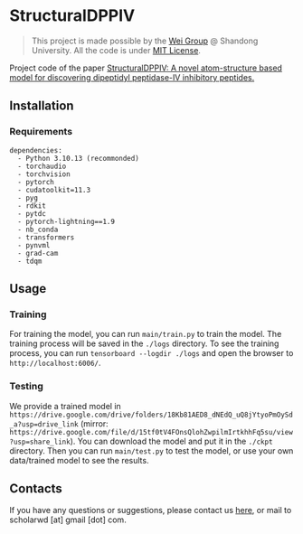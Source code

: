 # StructuralDPPIV

> This project is made possible by the [Wei Group](http://wei-group.net/) @ Shandong University. 
> All the code is under [MIT License](https://opensource.org/licenses/MIT).


Project code of the paper [StructuralDPPIV: A novel atom-structure based model for discovering dipeptidyl peptidase-IV inhibitory peptides.](https://academic.oup.com/bioinformatics/article/40/2/btae057/7596623)

## Installation


### Requirements

```text
dependencies:
  - Python 3.10.13 (recommonded)
  - torchaudio
  - torchvision
  - pytorch
  - cudatoolkit=11.3
  - pyg
  - rdkit
  - pytdc
  - pytorch-lightning==1.9
  - nb_conda
  - transformers
  - pynvml
  - grad-cam
  - tdqm
```



## Usage

### Training

For training the model, you can run `main/train.py` to train the model. The training process will be saved in the `./logs` directory. To see the training process, you can run `tensorboard --logdir ./logs` and open the browser to `http://localhost:6006/`.


### Testing

We provide a trained model in `https://drive.google.com/drive/folders/18Kb81AED8_dNEdQ_uQ8jYtyoPmOySd_a?usp=drive_link` (mirror: `https://drive.google.com/file/d/15tf0tV4FOnsQlohZwpilmIrtkhhFq5su/view?usp=share_link`). You can download the model and put it in the `./ckpt` directory. Then you can run `main/test.py` to test the model, or use your own data/trained model to see the results.




## Contacts

If you have any questions or suggestions, please contact us [here](http://wei-group.net/), or mail to scholarwd [at] gmail [dot] com.
